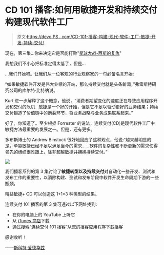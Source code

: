 # CD 101 播客:如何用敏捷开发和持续交付构建现代软件工厂

> 原文:[https://devo PS . com/CD-101-播客-构建-现代-软件-工厂-敏捷-开发-持续-交付/](https://devops.com/cd-101-podcast-build-modern-software-factory-agile-development-continuous-delivery/)

现在，第三集…你来决定它是否能打败"[星球大战-西斯的复仇](https://static1.squarespace.com/static/53f119fde4b0cc6081eeaacb/54298db3e4b0cf19a6d72c7b/56731cfdbfe8739f7afc8c34/1451921403392/?format=1000w)"

我想我们不小心把标准定得太低了，但是…

…我们开始吧。让我们从一位客观的行业观察家的一句必备名言开始:

“如果敏捷软件开发是伟大业绩的开端，那么持续交付就是头条新闻，”弗雷斯特研究公司的库尔特·比特纳说。

Kurt 进一步解释了这个概念，他说，“消费者期望变化的速度正在导致应用程序开发和交付的危机…敏捷是一个好的开始，但是它不足以驱动更好的业务结果；持续交付锻造了价值链中的断裂环节，将业务战略与业务成果联系起来。”

好了，你知道了。至少根据 Forrester 的说法，连续交付(CD)是现代软件工厂中敏捷方法最重要的发展之一。但是，还有更多。

多布斯博士的 Andrew Binstock 很好地回应了这种观点，他说:“越来越明显的是，单靠敏捷已经不足以满足当今的需求……软件的复杂性和不断更新的需求使得领先的组织很难跟上，除非超越敏捷并拥抱持续交付。”

![](../Images/b91f8ef812d596043aa87e30abdecab3.png)

我们播客系列的第 3 集讨论了**敏捷转型以及持续交付**对自动化一些开发、测试和发布工作的重要性，以消除构建、测试和发布阶段中软件开发生命周期下游的一些瓶颈。

精益敏捷+ CD 可以创造这 1+1=3 种类型的结果。

连续交付 101 播客的第 3 集可通过以下网址找到:

*   在你的电脑上的 YouTube 上听它
*   从 [iTunes 商店](https://itunes.apple.com/us/podcast/continuous-delivery-101/id1149114223?mt=2)下载
*   通过搜索“连续交付 101 播客”从您的播客应用程序下载播客

感谢收听！

——[斯科特·爱德华兹](https://devops.com/author/scott-edwards/)